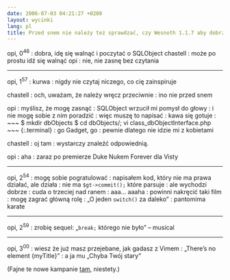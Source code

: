 ```yaml
---
date: 2006-07-03 04:21:27 +0200
layout: wycinki
lang: pl
title: Przed snem nie należy też sprawdzać, czy Wesnoth 1.1.7 aby dobrze działa
---
```


opi, 0<sup>46</sup>
: dobra, idę się walnąć i poczytać o SQLObject
chastell
: może po prostu idź się walnąć
opi
: nie, nie zasnę bez czytania

---

opi, 1<sup>57</sup>
: kurwa
: nigdy nie czytaj niczego, co cię zainspiruje

chastell
: och, uważam, że należy wręcz przeciwnie
: ino nie przed snem

opi
: myślisz, że mogę zasnąć
: SQLObject wrzucił mi pomysł do głowy
: i nie mogę sobie z nim poradzić
: więc muszę to napisać
: kawa się gotuje
: 
    ~~~
    $ mkdir dbObjects
    $ cd dbObjects/; vi class_dbObjectInterface.php
    ~~~
    {:.terminal}
: go Gadget, go
: pewnie dlatego nie idzie mi z kobietami

chastell
: oj tam
: wystarczy znaleźć odpowiednią.

opi
: aha
: zaraz po premierze Duke Nukem Forever dla Visty

---

opi, 2<sup>54</sup>
: mogę sobie pogratulować
: napisałem kod, który nie ma prawa działać, ale działa
: nie ma `$gt->commit();` które parsuje
: ale wychodzi dobrze
: cuda o trzeciej nad ranem
: aaa… aaaha
: powinni nakręcić taki film
: mogę zagrać główną rolę
: „O jeden `switch()` za daleko”
: pantomima karate

---

opi, 2<sup>59</sup>
: zrobię sequel: „`break;` którego nie było” – musical

---

opi, 3<sup>00</sup>
: wiesz że już masz przejebane, jak gadasz z Vimem
: „There’s no element {myTitle}”
: a ja mu „Chyba Twój stary”

(Fajne te nowe kampanie [tam](http://wesnoth.org/ 'zabierzcie mi Wesnotha'), niestety.)
